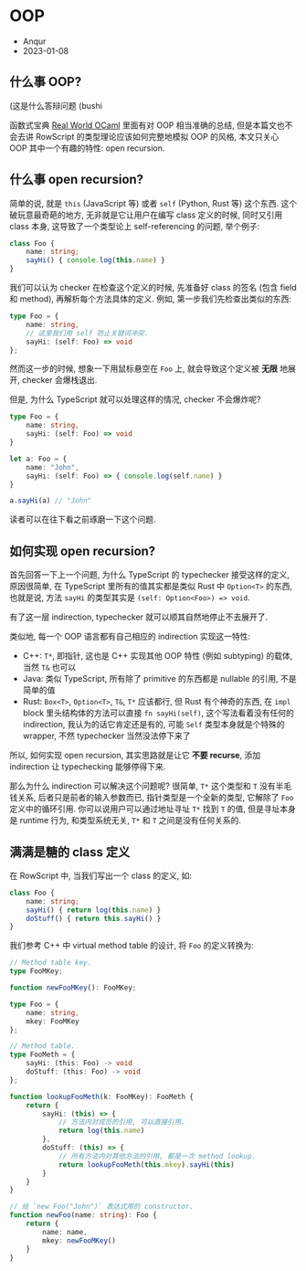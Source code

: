 # OOP

* Anqur
* 2023-01-08

## 什么事 OOP?

(这是什么答辩问题 (bushi

函数式宝典 [Real World OCaml] 里面有对 OOP 相当准确的总结, 但是本篇文也不会去讲 RowScript
的类型理论应该如何完整地模拟 OOP 的风格, 本文只关心 OOP 其中一个有趣的特性: open recursion.

[Real World OCaml]: https://dev.realworldocaml.org/objects.html

## 什么事 open recursion?

简单的说, 就是 `this` (JavaScript 等) 或者 `self` (Python, Rust 等) 这个东西.
这个破玩意最奇葩的地方, 无非就是它让用户在编写 class 定义的时候, 同时又引用 class 本身,
这导致了一个类型论上 self-referencing 的问题, 举个例子:

```ts
class Foo {
    name: string;
    sayHi() { console.log(this.name) }
}
```

我们可以认为 checker 在检查这个定义的时候, 先准备好 class 的签名 (包含 field 和 method),
再解析每个方法具体的定义. 例如, 第一步我们先检查出类似的东西:

```ts
type Foo = {
    name: string,
    // 这里我们用 self 防止关键词冲突.
    sayHi: (self: Foo) => void
};
```

然而这一步的时候, 想象一下用鼠标悬空在 `Foo` 上, 就会导致这个定义被 **无限** 地展开, checker
会爆栈退出.

但是, 为什么 TypeScript 就可以处理这样的情况, checker 不会爆炸呢?

```ts
type Foo = {
    name: string,
    sayHi: (self: Foo) => void
}

let a: Foo = {
    name: "John",
    sayHi: (self: Foo) => { console.log(self.name) }
}

a.sayHi(a) // "John"
```

读者可以在往下看之前琢磨一下这个问题.

## 如何实现 open recursion?

首先回答一下上一个问题, 为什么 TypeScript 的 typechecker 接受这样的定义, 原因很简单, 在
TypeScript 里所有的值其实都是类似 Rust 中 `Option<T>` 的东西, 也就是说, 方法 `sayHi`
的类型其实是 `(self: Option<Foo>) => void`.

有了这一层 indirection, typechecker 就可以顺其自然地停止不去展开了.

类似地, 每一个 OOP 语言都有自己相应的 indirection 实现这一特性:

* C++: `T*`, 即指针, 这也是 C++ 实现其他 OOP 特性 (例如 subtyping) 的载体, 当然 `T&`
  也可以
* Java: 类似 TypeScript, 所有除了 primitive 的东西都是 nullable 的引用, 不是简单的值
* Rust: `Box<T>`, `Option<T>`, `T&`, `T*` 应该都行, 但 Rust 有个神奇的东西, 在 `impl`
  block 里头结构体的方法可以直接 `fn sayHi(self)`, 这个写法看着没有任何的 indirection,
  我认为的话它肯定还是有的, 可能 `Self` 类型本身就是个特殊的 wrapper, 不然 typechecker
  当然没法停下来了

所以, 如何实现 open recursion, 其实思路就是让它 **不要 recurse**, 添加 indirection 让
typechecking 能够停得下来.

那么为什么 indirection 可以解决这个问题呢? 很简单, `T*` 这个类型和 `T` 没有半毛钱关系,
后者只是前者的输入参数而已, 指针类型是一个全新的类型, 它解除了 `Foo` 定义中的循环引用.
你可以说用户可以通过地址寻址 `T*` 找到 `T` 的值, 但是寻址本身是 runtime 行为, 和类型系统无关,
`T*` 和 `T` 之间是没有任何关系的.

## 满满是糖的 class 定义

在 RowScript 中, 当我们写出一个 class 的定义, 如:

```ts
class Foo {
    name: string;
    sayHi() { return log(this.name) }
    doStuff() { return this.sayHi() }
}
```

我们参考 C++ 中 virtual method table 的设计, 将 `Foo` 的定义转换为:

```ts
// Method table key.
type FooMKey;

function newFooMKey(): FooMKey;

type Foo = {
    name: string,
    mkey: FooMKey
};

// Method table.
type FooMeth = {
    sayHi: (this: Foo) -> void
    doStuff: (this: Foo) -> void
};

function lookupFooMeth(k: FooMKey): FooMeth {
    return {
        sayHi: (this) => {
            // 方法内对成员的引用, 可以直接引用.
            return log(this.name)
        },
        doStuff: (this) => {
            // 所有方法内对其他方法的引用, 都是一次 method lookup.
            return lookupFooMeth(this.mkey).sayHi(this)
        }
    }
}

// 给 `new Foo("John")` 表达式用的 constructor.
function newFoo(name: string): Foo {
    return {
        name: name,
        mkey: newFooMKey()
    }
}
```
